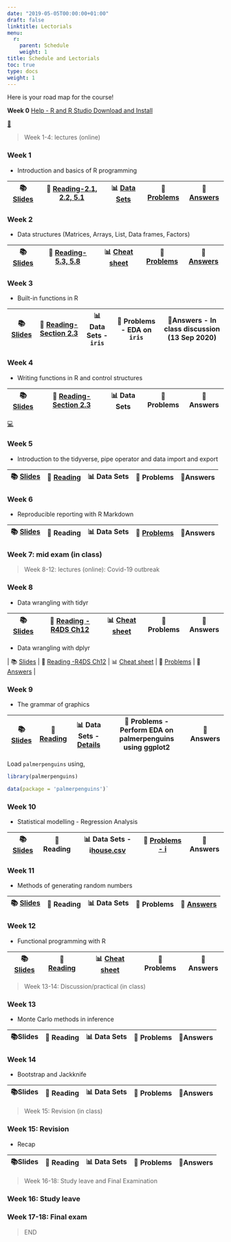 ```yaml
---
date: "2019-05-05T00:00:00+01:00"
draft: false
linktitle: Lectorials
menu:
  r:
    parent: Schedule 
    weight: 1
title: Schedule and Lectorials
toc: true
type: docs
weight: 1
---
```


Here is your road map for the course!

**Week 0**  [Help - R and R Studio Download and Install](https://edify-thiyanga.netlify.app/installation/)

[📗](/Slides/2020s1STA5173_0/l0.html)

> Week 1-4: lectures (online)

### Week 1

- Introduction and basics of R programming

   

| 📚[Slides](/Slides/2020s1STA5173_0/l1.html)  	| 📒 [Reading-2.1, 2.2, 5.1](https://rstudio-education.github.io/hopr/basics.html)  	| 📊 [Data Sets](https://www.who.int/docs/default-source/coronaviruse/situation-reports/20200210-sitrep-21-ncov.pdf?sfvrsn=947679ef_2) 	| 📎 [Problems](https://thiyanga.netlify.app/slides/2020s1sta5173_0/l1#61) 	| 🔖[Answers](/Slides/2020s1STA5173_0/Answers/Week1Answers.pdf) |
|:-:	|:-:	|:-:	|:-:	|:-:	|


### Week 2

- Data structures (Matrices, Arrays, List, Data frames, Factors)

| 📚[Slides](/Slides/2020s1STA5173_0/l2.html) 	| 📒 [Reading-5.3, 5.8](https://rstudio-education.github.io/hopr/r-objects.html#matrices)  	| 📊 [Cheat sheet](https://hellor.netlify.app/cheatsheets/baser.pdf) 	| 📎 [Problems](/Slides/2020s1STA5173_0/MSc_tutorials/Tutorial1_Questions_MSC_2020.pdf) 	| 🔖 [Answers](/Slides/2020s1STA5173_0/MSc_tutorials/Tutorial1_Ans_MSC_2020.pdf) |
|:-:	|:-:	|:-:	|:-:	|:-:	|

### Week 3

- Built-in functions in R

| 📚[Slides](/Slides/2020s1STA5173_0/l3.html)   	| 📒 [Reading-Section 2.3](https://rstudio-education.github.io/hopr/basics.html#functions)  	| 📊 Data Sets - `iris`	| 📎 Problems - EDA on `iris` 	| 🔖Answers - In class discussion (13 Sep 2020)|
|:-:	|:-:	|:-:	|:-:	|:-:	|

### Week 4

- Writing functions in R and control structures

| 📚[Slides](/Slides/2020s1STA5173_0/l4.html)   	| 📒 [Reading-Section 2.3](https://rstudio-education.github.io/hopr/basics.html#functions) 	| 📊 Data Sets 	| 📎 Problems 	| 🔖Answers |
|:-:	|:-:	|:-:	|:-:	|:-:	|

[💻](/Slides/2020s1STA5173_0/inclassanswers/l4ans.pdf)


### Week 5

- Introduction to the tidyverse, pipe operator and data import and export

| 📚 [Slides](/Slides/2020s1STA5173_0/l5.html)  	| 📒 [Reading](https://r4ds.had.co.nz/introduction.html)  	| 📊 Data Sets 	| 📎 Problems 	| 🔖Answers |
|:-:	|:-:	|:-:	|:-:	|:-:	|



### Week 6

- Reproducible reporting with R Markdown

| 📚 [Slides](/Slides/2020s1STA5173_0/l6.html) 	| 📒 Reading  	| 📊 Data Sets 	| 📎 [Problems](/Slides/2020s1STA5173_0/l6_problems.html)  	| 🔖Answers |
|:-:	|:-:	|:-:	|:-:	|:-:	|



### Week 7: mid exam  (in class)


> Week 8-12:  lectures (online): Covid-19 outbreak

### Week 8

- Data wrangling with tidyr 

| 📚 [Slides](/Slides/2020s1STA5173_0/l7_reshaping_data.html)  	| 📒 [Reading -R4DS Ch12](https://r4ds.had.co.nz/tidy-data.html) 	| 📊 [Cheat sheet](https://hellor.netlify.app/cheatsheets/data-wrangling-cheatsheet.pdf)	| 📎 Problems 	| 🔖Answers |
|:-:	|:-:	|:-:	|:-:	|:-:	|

- Data wrangling with dplyr 

| 📚 [Slides](/Slides/2020s1STA5173_0/l7_data_manipulation_with_dplyr.html)  	| 📒 [Reading -R4DS Ch12](https://r4ds.had.co.nz/tidy-data.html) 	| 📊 [Cheat sheet](https://hellor.netlify.app/cheatsheets/data-wrangling-cheatsheet.pdf)	| 📎 [Problems](https://hellor.netlify.app/problems/DataWrangling_Tutorial.pdf) 	| 🔖 [Answers](/Slides/2020s1STA5173_0/MSc_tutorials/DataWrangling_Tutorial_Answers_MSC.pdf) |


### Week 9

- The grammar of graphics

| 📚 [Slides](/Slides/2020s1STA5173_0/week9MSC_ggplot.html)  	| 📒 [Reading](https://ggplot2-book.org/)  	| 📊 Data Sets - [Details](https://github.com/allisonhorst/palmerpenguins) 	| 📎 Problems	- Perform EDA on palmerpenguins using ggplot2| 🔖Answers |
|:-:	|:-:	|:-:	|:-:	|:-:	|

Load `palmerpenguins` using,

```r
library(palmerpenguins)

data(package = 'palmerpenguins')`
```


### Week 10

- Statistical modelling - Regression Analysis

| 📚 [Slides](/Slides/2020s1STA5173_0/l10.html)  	| 📒 Reading  	| 📊 Data Sets -	i[house.csv](/data/house.csv) | 📎 [Problems - i](/data/regression_tutorial1.html)	| 🔖Answers |
|:-:	|:-:	|:-:	|:-:	|:-:	|


### Week 11

- Methods of generating random numbers

| 📚 [Slides](/Slides/2020s1STA5173_0/l11_inverse_transformation.html)  	| 📒 Reading  	| 📊 Data Sets 	| 📎 Problems 	| 🔖 [Answers](/Slides/2020s1STA5173_0/l11_inverse_transformation.html)|
|:-:	|:-:	|:-:	|:-:	|:-:	|

### Week 12


- Functional programming with R

| 📚[Slides](/Slides/2020s1STA5173_0/l12_functionals.html)  	| 📒 [Reading](https://adv-r.hadley.nz/functionals.html)  	| 📊 [Cheat sheet](/Slides/2020s1STA5173_0/R_purrr.pdf) 	| 📎 Problems 	| 🔖Answers |
|:-:	|:-:	|:-:	|:-:	|:-:	|


> Week 13-14:  Discussion/practical (in class)

### Week 13

- Monte Carlo methods in inference

| 📚Slides  	| 📒 Reading  	| 📊 Data Sets 	| 📎 Problems 	| 🔖Answers |
|:-:	|:-:	|:-:	|:-:	|:-:	|

### Week 14

- Bootstrap and Jackknife

| 📚Slides  	| 📒 Reading  	| 📊 Data Sets 	| 📎 Problems 	| 🔖Answers |
|:-:	|:-:	|:-:	|:-:	|:-:	|



> Week 15: Revision (in class)

### Week 15: Revision

- Recap

| 📚Slides  	| 📒 Reading  	| 📊 Data Sets 	| 📎 Problems 	| 🔖Answers |
|:-:	|:-:	|:-:	|:-:	|:-:	|
> Week 16-18: Study leave and Final Examination

### Week 16: Study leave



### Week 17-18: Final exam

> END
